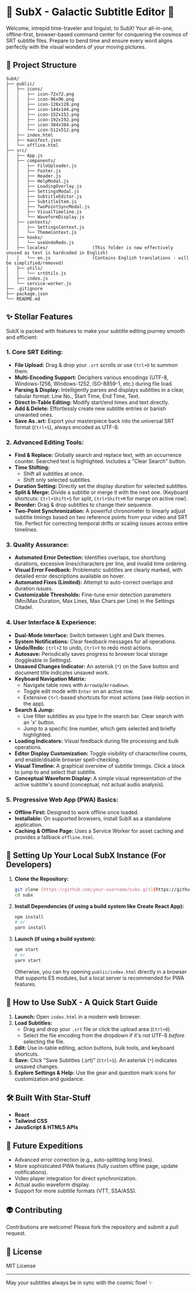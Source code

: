 # 🚀 SubX - Galactic Subtitle Editor 🌠

Welcome, intrepid time-traveler and linguist, to SubX! Your all-in-one, offline-first, browser-based command center for conquering the cosmos of SRT subtitle files. Prepare to bend time and ensure every word aligns perfectly with the visual wonders of your moving pictures.

## 📂 Project Structure

```
SubX/
├── public/
│   ├── icons/
│   │   ├── icon-72x72.png
│   │   ├── icon-96x96.png
│   │   ├── icon-128x128.png
│   │   ├── icon-144x144.png
│   │   ├── icon-152x152.png
│   │   ├── icon-192x192.png
│   │   ├── icon-384x384.png
│   │   └── icon-512x512.png
│   ├── index.html
│   ├── manifest.json
│   └── offline.html
├── src/
│   ├── App.js
│   ├── components/
│   │   ├── FileUploader.js
│   │   ├── Footer.js
│   │   ├── Header.js
│   │   ├── HelpModal.js
│   │   ├── LoadingOverlay.js
│   │   ├── SettingsModal.js
│   │   ├── SubtitleEditor.js
│   │   ├── SubtitleItem.js
│   │   ├── TwoPointSyncModal.js
│   │   ├── VisualTimeline.js
│   │   └── WaveformDisplay.js
│   ├── contexts/
│   │   ├── SettingsContext.js
│   │   └── ThemeContext.js
│   ├── hooks/
│   │   └── useUndoRedo.js
│   ├── locales/                 (This folder is now effectively unused as text is hardcoded in English)
│   │   └── en.js                (Contains English translations - will be simplified/removed)
│   ├── utils/
│   │   └── srtUtils.js
│   ├── index.js
│   └── service-worker.js
├── .gitignore
├── package.json
└── README.md
```

## ✨ Stellar Features

SubX is packed with features to make your subtitle editing journey smooth and efficient:

### 1. Core SRT Editing:
* **File Upload:** Drag & drop your `.srt` scrolls or use `Ctrl+O` to summon them.
* **Multi-Encoding Support:** Deciphers various encodings (UTF-8, Windows-1256, Windows-1252, ISO-8859-1, etc.) during file load.
* **Parsing & Display:** Intelligently parses and displays subtitles in a clear, tabular format: Line No., Start Time, End Time, Text.
* **Direct In-Table Editing:** Modify start/end times and text directly.
* **Add & Delete:** Effortlessly create new subtitle entries or banish unwanted ones.
* **Save As .srt:** Export your masterpiece back into the universal SRT format (`Ctrl+S`), always encoded as UTF-8.

### 2. Advanced Editing Tools:
* **Find & Replace:** Globally search and replace text, with an occurrence counter. Searched text is highlighted. Includes a "Clear Search" button.
* **Time Shifting:**
    * Shift all subtitles at once.
    * Shift only selected subtitles.
* **Duration Setting:** Directly set the display duration for selected subtitles.
* **Split & Merge:** Divide a subtitle or merge it with the next one. (Keyboard shortcuts: `Ctrl+Shift+S` for split, `Ctrl+Shift+M` for merge on active row).
* **Reorder:** Drag & drop subtitles to change their sequence.
* **Two-Point Synchronization:** A powerful chronometer to linearly adjust subtitle timings based on two reference points from your video and SRT file. Perfect for correcting temporal drifts or scaling issues across entire timelines.

### 3. Quality Assurance:
* **Automated Error Detection:** Identifies overlaps, too short/long durations, excessive lines/characters per line, and invalid time ordering.
* **Visual Error Feedback:** Problematic subtitles are clearly marked, with detailed error descriptions available on hover.
* **Automated Fixes (Limited):** Attempt to auto-correct overlaps and duration issues.
* **Customizable Thresholds:** Fine-tune error detection parameters (Min/Max Duration, Max Lines, Max Chars per Line) in the Settings Citadel.

### 4. User Interface & Experience:
* **Dual-Mode Interface:** Switch between Light and Dark themes.
* **System Notifications:** Clear feedback messages for all operations.
* **Undo/Redo:** `Ctrl+Z` to undo, `Ctrl+Y` to redo most actions.
* **Autosave:** Periodically saves progress to browser local storage (toggleable in Settings).
* **Unsaved Changes Indicator:** An asterisk (`*`) on the Save button and document title indicates unsaved work.
* **Keyboard Navigation Matrix:**
    * Navigate table rows with `ArrowUp`/`ArrowDown`.
    * Toggle edit mode with `Enter` on an active row.
    * Extensive `Ctrl`-based shortcuts for most actions (see Help section in the app).
* **Search & Jump:**
    * Live filter subtitles as you type in the search bar. Clear search with an 'x' button.
    * Jump to a specific line number, which gets selected and briefly highlighted.
* **Loading Indicators:** Visual feedback during file processing and bulk operations.
* **Editor Display Customization:** Toggle visibility of character/line counts, and enable/disable browser spell-checking.
* **Visual Timeline:** A graphical overview of subtitle timings. Click a block to jump to and select that subtitle.
* **Conceptual Waveform Display:** A simple visual representation of the active subtitle's sound (conceptual, not actual audio analysis).

### 5. Progressive Web App (PWA) Basics:
* **Offline First:** Designed to work offline once loaded.
* **Installable:** On supported browsers, install SubX as a standalone application.
* **Caching & Offline Page:** Uses a Service Worker for asset caching and provides a fallback `offline.html`.

## 🌌 Setting Up Your Local SubX Instance (For Developers)

1.  **Clone the Repository:**
    ```bash
    git clone [https://github.com/your-username/subx.git](https://github.com/your-username/subx.git) # Replace with your repository URL
    cd subx
    ```
2.  **Install Dependencies (if using a build system like Create React App):**
    ```bash
    npm install 
    # or
    yarn install
    ```
3.  **Launch (if using a build system):**
    ```bash
    npm start
    # or
    yarn start
    ```
    Otherwise, you can try opening `public/index.html` directly in a browser that supports ES modules, but a local server is recommended for PWA features.

## 📜 How to Use SubX - A Quick Start Guide

1.  **Launch:** Open `index.html` in a modern web browser.
2.  **Load Subtitles:**
    * Drag and drop your `.srt` file or click the upload area (`Ctrl+O`).
    * Select the file encoding from the dropdown if it's not UTF-8 *before* selecting the file.
3.  **Edit:** Use in-table editing, action buttons, bulk tools, and keyboard shortcuts.
4.  **Save:** Click "Save Subtitles (.srt)" (`Ctrl+S`). An asterisk (`*`) indicates unsaved changes.
5.  **Explore Settings & Help:** Use the gear and question mark icons for customization and guidance.

## 🛠️ Built With Star-Stuff

* **React**
* **Tailwind CSS**
* **JavaScript & HTML5 APIs**

## 🌠 Future Expeditions

* Advanced error correction (e.g., auto-splitting long lines).
* More sophisticated PWA features (fully custom offline page, update notifications).
* Video player integration for direct synchronization.
* Actual audio waveform display.
* Support for more subtitle formats (VTT, SSA/ASS).

## 👽 Contributing

Contributions are welcome! Please fork the repository and submit a pull request.

## 📄 License

MIT License

---

May your subtitles always be in sync with the cosmic flow! ✨
